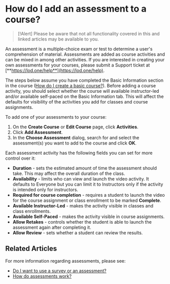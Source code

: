 # How do I add an assessment to a course?

> [!Alert] Please be aware that not all functionality covered in this and linked articles may be available to you. 

An assessment is a multiple-choice exam or test to determine a user's comprehension of material. Assessments are added as course activities and can be mixed in among other activities. If you are interested in creating your own assessments for your courses, please submit a Support ticket at [**https://lod.one/help**](https://lod.one/help).

The steps below assume you have completed the Basic Information section in the course ([How do I create a basic course?](./overall/create-course.md)). Before adding a course activity, you should select whether the course will available instructor-led and/or available self-paced on the Basic Information tab. This will affect the defaults for visibility of the activities you add for classes and course assignments.

To add one of your assessments to your course:
1. On the **Create Course** or **Edit Course** page, click **Activities**.
1. Click **Add Assessment**.
1. In the **Choose Assessment** dialog, search for and select the assessment(s) you want to add to the course and click **OK**.

Each assessment activity has the following fields you can set for more control over it:
- **Duration** - sets the estimated amount of time the assessment should take. This may affect the overall duration of the class.
- **Availability** - limits who can view and launch the video activity. It defaults to Everyone but you can limit it to Instructors only if the activity is intended only for instructors.
- **Required for course completion** - requires a student to launch the video for the course assignment or class enrollment to be marked **Complete**.
- **Available Instructor-Led** - makes the activity visible in classes and class enrollments.
- **Available Self-Paced** - makes the activity visible in course assignments.
- **Allow Retakes** - controls whether the student is able to launch the assessment again after completing it.
- **Allow Review** - sets whether a student can review the results.

## Related Articles
For more information regarding assessments, please see:
- [Do I want to use a survey or an assessment?](../miscellaneous/use-survey-or-assessment.md)
- [How do assessments work?](../miscellaneous/assessments.md)
